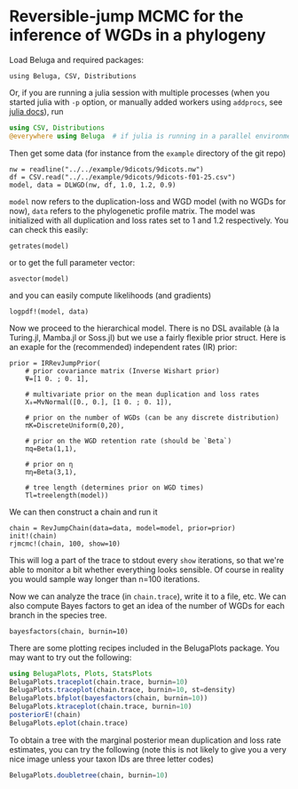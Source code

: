 
# Reversible-jump MCMC for the inference of WGDs in a phylogeny

Load Beluga and required packages:

```@example rjexample
using Beluga, CSV, Distributions
```

Or, if you are running a julia session with multiple processes (when you started
julia with `-p` option, or manually added workers using `addprocs`, see [julia docs](https://docs.julialang.org/en/v1/manual/parallel-computing/index.html#Parallel-Computing-1)), run

```julia
using CSV, Distributions
@everywhere using Beluga  # if julia is running in a parallel environment
```

Then get some data (for instance from the `example` directory of the git repo)

```@example rjexample
nw = readline("../../example/9dicots/9dicots.nw")
df = CSV.read("../../example/9dicots/9dicots-f01-25.csv")
model, data = DLWGD(nw, df, 1.0, 1.2, 0.9)
```

`model` now refers to the duplication-loss and WGD model (with no WGDs for now),
`data` refers to the phylogenetic profile matrix. The model was initialized with
all duplication and loss rates set to 1 and 1.2 respectively. You can check
this easily:


```@example rjexample
getrates(model)
```

or to get the full parameter vector:

```@example rjexample
asvector(model)
```

and you can easily compute likelihoods (and gradients)

```@example rjexample
logpdf!(model, data)
```

Now we proceed to the hierarchical model. There is no DSL available (à la
Turing.jl, Mamba.jl or Soss.jl) but we use a fairly flexible prior struct.
Here is an exaple for the (recommended) independent rates (IR) prior:

```@example rjexample
prior = IRRevJumpPrior(
    # prior covariance matrix (Inverse Wishart prior)
    Ψ=[1 0. ; 0. 1],

    # multivariate prior on the mean duplication and loss rates
    X₀=MvNormal([0., 0.], [1 0. ; 0. 1]),  

    # prior on the number of WGDs (can be any discrete distribution)
    πK=DiscreteUniform(0,20),

    # prior on the WGD retention rate (should be `Beta`)
    πq=Beta(1,1),

    # prior on η
    πη=Beta(3,1),

    # tree length (determines prior on WGD times)
    Tl=treelength(model))
```

We can then construct a chain and run it

```@example rjexample
chain = RevJumpChain(data=data, model=model, prior=prior)
init!(chain)
rjmcmc!(chain, 100, show=10)
```

This will log a part of the trace to stdout every `show` iterations, so that
we're able to monitor a bit whether everything looks sensible. Of course in
reality you would sample way longer than n=100 iterations.

Now we can analyze the trace (in `chain.trace`), write it to a file, etc. We
can also compute Bayes factors to get an idea of the number of WGDs for each
branch in the species tree.

```@example rjexample
bayesfactors(chain, burnin=10)
```

There are some plotting recipes included in the BelugaPlots package. You may
want to try out the following:

```julia
using BelugaPlots, Plots, StatsPlots
BelugaPlots.traceplot(chain.trace, burnin=10)
BelugaPlots.traceplot(chain.trace, burnin=10, st=density)
BelugaPlots.bfplot(bayesfactors(chain, burnin=10))
BelugaPlots.ktraceplot(chain.trace, burnin=10)
posteriorE!(chain)
BelugaPlots.eplot(chain.trace)
```

To obtain a tree with the marginal posterior mean duplication and loss rate
estimates, you can try the following (note this is not likely to give you a
very nice image unless your taxon IDs are three letter codes)

```julia
BelugaPlots.doubletree(chain, burnin=10)
```

